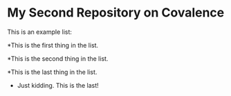 # My Second Repository on Covalence

This is an example list:

*This is the first thing in the list.

*This is the second thing in the list.

*This is the last thing in the list.

* Just kidding.  This is the last!